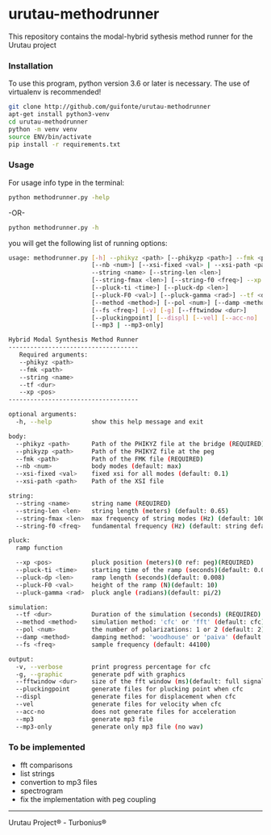 # urutau-methodrunner
This repository contains the modal-hybrid sythesis method runner for the Urutau project


### Installation
To use this program, python version 3.6 or later is necessary.
The use of virtualenv is recommended!

```bash
git clone http://github.com/guifonte/urutau-methodrunner
apt-get install python3-venv
cd urutau-methodrunner
python -m venv venv
source ENV/bin/activate
pip install -r requirements.txt
```

### Usage
For usage info type in the terminal:
```bash
python methodrunner.py -help
```
-OR-
```bash
python methodrunner.py -h
```
you will get the following list of running options:
```bash
usage: methodrunner.py [-h] --phikyz <path> [--phikyzp <path>] --fmk <path>
                       [--nb <num>] [--xsi-fixed <val> | --xsi-path <path>]
                       --string <name> [--string-len <len>]
                       [--string-fmax <len>] [--string-f0 <freq>] --xp <pos>
                       [--pluck-ti <time>] [--pluck-dp <len>]
                       [--pluck-F0 <val>] [--pluck-gamma <rad>] --tf <dur>
                       [--method <method>] [--pol <num>] [--damp <method>]
                       [--fs <freq>] [-v] [-g] [--fftwindow <dur>]
                       [--pluckingpoint] [--displ] [--vel] [--acc-no]
                       [--mp3 | --mp3-only]

Hybrid Modal Synthesis Method Runner
------------------------------------
   Required arguments:
   --phikyz <path>
   --fmk <path>
   --string <name>
   --tf <dur>
   --xp <pos>
------------------------------------

optional arguments:
  -h, --help           show this help message and exit

body:
  --phikyz <path>      Path of the PHIKYZ file at the bridge (REQUIRED)
  --phikyzp <path>     Path of the PHIKYZ file at the peg
  --fmk <path>         Path of the FMK file (REQUIRED)
  --nb <num>           body modes (default: max)
  --xsi-fixed <val>    fixed xsi for all modes (default: 0.1)
  --xsi-path <path>    Path of the XSI file

string:
  --string <name>      string name (REQUIRED)
  --string-len <len>   string length (meters) (default: 0.65)
  --string-fmax <len>  max frequency of string modes (Hz) (default: 10000)
  --string-f0 <freq>   fundamental frequency (Hz) (default: string default f0)

pluck:
  ramp function

  --xp <pos>           pluck position (meters)(0 ref: peg)(REQUIRED)
  --pluck-ti <time>    starting time of the ramp (seconds)(default: 0.001)
  --pluck-dp <len>     ramp length (seconds)(default: 0.008)
  --pluck-F0 <val>     height of the ramp (N)(default: 10)
  --pluck-gamma <rad>  pluck angle (radians)(default: pi/2)

simulation:
  --tf <dur>           Duration of the simulation (seconds) (REQUIRED)
  --method <method>    simulation method: 'cfc' or 'fft' (default: cfc)
  --pol <num>          the number of polarizations: 1 or 2 (default: 2)
  --damp <method>      damping method: 'woodhouse' or 'paiva' (default: paiva)
  --fs <freq>          sample frequency (default: 44100)

output:
  -v, --verbose        print progress percentage for cfc
  -g, --graphic        generate pdf with graphics
  --fftwindow <dur>    size of the fft window (ms)(default: full signal)
  --pluckingpoint      generate files for plucking point when cfc
  --displ              generate files for displacement when cfc
  --vel                generate files for velocity when cfc
  --acc-no             does not generate files for acceleration
  --mp3                generate mp3 file
  --mp3-only           generate only mp3 file (no wav)
```

### To be implemented
* fft comparisons
* list strings
* convertion to mp3 files
* spectrogram
* fix the implementation with peg coupling

---

Urutau Project® - Turbonius®

